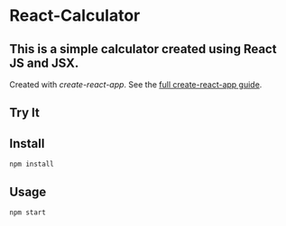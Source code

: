 # React-Calculator
This is a simple calculator created using React JS and JSX.
---

Created with *create-react-app*. See the [full create-react-app guide](https://github.com/facebookincubator/create-react-app/blob/master/packages/react-scripts/template/README.md).


Try It
---


Install
---

`npm install`



Usage
---

`npm start`
